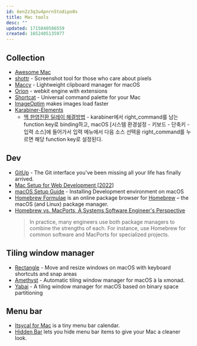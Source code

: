 ```yaml
---
id: 6en2z3q3u4pnrn5todipo0s
title: Mac tools
desc: ""
updated: 1715840586559
created: 1652405135977
---
```


## Collection

- [Awesome Mac](https://github.com/jaywcjlove/awesome-mac)
- [shottr](https://shottr.cc/) - Screenshot tool for those who care about pixels
- [Maccy](https://github.com/p0deje/Maccy) - Lightweight clipboard manager for macOS
- [Orion](https://browser.kagi.com/) - webkit engine with extensions
- [Shortcat](https://shortcat.app/) - Universal command palette for your Mac
- [ImageOptim](https://imageoptim.com/mac) makes images load faster
- [Karabiner-Elements](https://github.com/pqrs-org/Karabiner-Elements)
  - [맥 한영전환 딜레이 해결방법](https://blog.naver.com/PostView.naver?blogId=rkdals530&logNo=222385359410) - karabiner에서 right_command를 남는 function key로 binding하고, macOS [시스템 환경설정 - 키보드 - 단축키 - 입력 소스]에 들어가서 입력 메뉴에서 다음 소스 선택을 right_command를 누르면 해당 function key로 설정된다.

## Dev

- [GitUp](https://github.com/git-up/GitUp) - The Git interface you've been missing all your life has finally arrived.
- [Mac Setup for Web Development [2022]](https://www.robinwieruch.de/mac-setup-web-development/)
- [macOS Setup Guide](https://sourabhbajaj.com/mac-setup) - Installing Development environment on macOS
- [Homebrew Formulae](https://formulae.brew.sh/) is an online package browser for [Homebrew](https://brew.sh/) – the macOS (and Linux) package manager.
- [Homebrew vs. MacPorts, A Systems Software Engineer's Perspective](https://dede.dev/posts/homebrew-vs-macPorts/)
  > In practice, many engineers use both package managers to combine the strengths of each. For instance, use Homebrew for common software and MacPorts for specialized projects.

## Tiling window manager

- [Rectangle](https://github.com/rxhanson/Rectangle) - Move and resize windows on macOS with keyboard shortcuts and snap areas
- [Amethyst](https://github.com/ianyh/Amethyst) - Automatic tiling window manager for macOS à la xmonad.
- [Yabai](https://github.com/koekeishiya/yabai) - A tiling window manager for macOS based on binary space partitioning

## Menu bar

- [Itsycal for Mac](https://www.mowglii.com/itsycal/) is a tiny menu bar calendar.
- [Hidden Bar](https://github.com/dwarvesf/hidden) lets you hide menu bar items to give your Mac a cleaner look.
